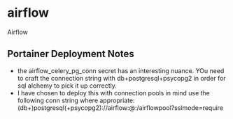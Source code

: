 # airflow
Airflow


## Portainer Deployment Notes 

- the airflow_celery_pg_conn secret has an interesting nuance. YOu need to craft the connection string with db+postgresql+psycopg2 in order for sql alchemy to pick it up correctly.
- I have chosen to deploy this with connection pools in mind use the following conn string where appropriate: 
  (db+)postgresql(+psycopg2)://airflow:<pw>@<host>:<port>/airflowpool?sslmode=require

